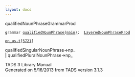 ```yaml
---
layout: docs
---
```

<span class="title">qualifiedNounPhrase</span><span class="type">GrammarProd</span>

`grammar `<span class="classExtLink">[`qualifiedNounPhrase(main)`](../object/qualifiedNounPhrase(main).html)</span>` :   `[`LayeredNounPhraseProd`](../object/LayeredNounPhraseProd.html)

[`en_us.t`](../file/en_us.t.html)`[`[`5721`](../source/en_us.t.html#5721)`]`

<div class="gramrule">

qualifiedSingularNounPhrase-\>np\_  
\| qualifiedPluralNounPhrase-\>np\_  

</div>

<div class="ftr">

TADS 3 Library Manual  
Generated on 5/16/2013 from TADS version 3.1.3

</div>
